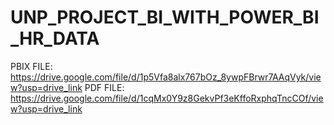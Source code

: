# UNP_PROJECT_BI_WITH_POWER_BI_HR_DATA

PBIX FILE: https://drive.google.com/file/d/1p5Vfa8alx767bOz_8ywpFBrwr7AAqVyk/view?usp=drive_link
PDF FILE: https://drive.google.com/file/d/1cqMx0Y9z8GekvPf3eKffoRxphqTncCOf/view?usp=drive_link
